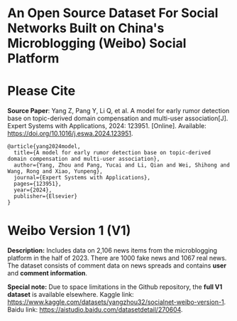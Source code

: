 # An Open Source Dataset For Social Networks Built on China's Microblogging (Weibo) Social Platform

# Please Cite 

**Source Paper**: Yang Z, Pang Y, Li Q, et al. A model for early rumor detection base on topic-derived domain compensation and multi-user association[J]. Expert Systems with Applications, 2024: 123951. [Online]. Available: https://doi.org/10.1016/j.eswa.2024.123951.

```
@article{yang2024model,
  title={A model for early rumor detection base on topic-derived domain compensation and multi-user association},
  author={Yang, Zhou and Pang, Yucai and Li, Qian and Wei, Shihong and Wang, Rong and Xiao, Yunpeng},
  journal={Expert Systems with Applications},
  pages={123951},
  year={2024},
  publisher={Elsevier}
}
```

# Weibo Version 1 (V1)

**Description:** Includes data on 2,106 news items from the microblogging platform in the half of 2023. There are 1000 fake news and 1067 real news. The dataset consists of comment data on news spreads and contains **user** and **comment information**. 



**Special note:** Due to space limitations in the Github repository, the **full V1 dataset** is available elsewhere. Kaggle link: https://www.kaggle.com/datasets/yangzhou32/socialnet-weibo-version-1. Baidu link: https://aistudio.baidu.com/datasetdetail/270604.
